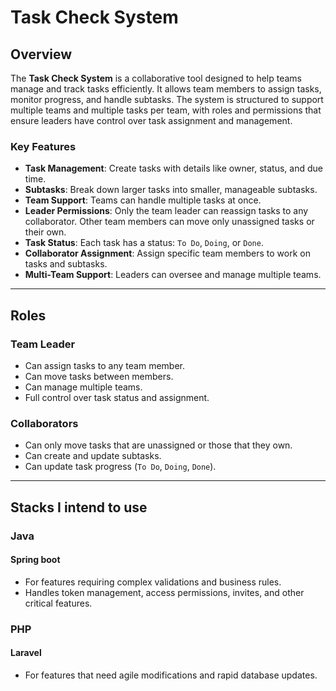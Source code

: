 # Task Check System

## Overview
The **Task Check System** is a collaborative tool designed to help teams manage and track tasks efficiently. It allows team members to assign tasks, monitor progress, and handle subtasks. The system is structured to support multiple teams and multiple tasks per team, with roles and permissions that ensure leaders have control over task assignment and management.

### Key Features
- **Task Management**: Create tasks with details like owner, status, and due time.
- **Subtasks**: Break down larger tasks into smaller, manageable subtasks.
- **Team Support**: Teams can handle multiple tasks at once.
- **Leader Permissions**: Only the team leader can reassign tasks to any collaborator. Other team members can move only unassigned tasks or their own.
- **Task Status**: Each task has a status: `To Do`, `Doing`, or `Done`.
- **Collaborator Assignment**: Assign specific team members to work on tasks and subtasks.
- **Multi-Team Support**: Leaders can oversee and manage multiple teams.

---

## Roles

### Team Leader
- Can assign tasks to any team member.
- Can move tasks between members.
- Can manage multiple teams.
- Full control over task status and assignment.

### Collaborators
- Can only move tasks that are unassigned or those that they own.
- Can create and update subtasks.
- Can update task progress (`To Do`, `Doing`, `Done`).

---

## Stacks I intend to use

### Java
#### Spring boot
- For features requiring complex validations and business rules.
- Handles token management, access permissions, invites, and other critical features.

### PHP
#### Laravel
- For features that need agile modifications and rapid database updates.
